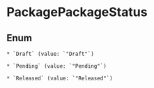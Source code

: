 
# PackagePackageStatus

## Enum


    * `Draft` (value: `"Draft"`)

    * `Pending` (value: `"Pending"`)

    * `Released` (value: `"Released"`)

